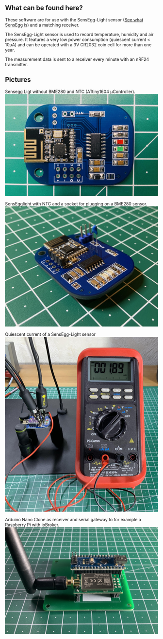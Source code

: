 ## What can be found here?

These software are for use with the SensEgg-Light sensor ([See what SensEgg is](https://www.arduinoforum.de/arduino-Thread-SensEgg-light-FunkSensor-ATtiny814-nRF24-BME280-NTC)) and a matching receiver. 

The SensEgg-Light sensor is used to record temperature, humidity and air pressure. It features a very low power consumption (quiescent current < 10µA) and can be operated with a 3V CR2032 coin cell for more than one year.

The measurement data is sent to a receiver every minute with an nRF24 transmitter.

## Pictures

Sensegg Ligt without BME280 and NTC (ATtiny1604 µController).  
![SensEgg Light view 1](https://github.com/DoImant/Stuff/blob/main/SensEgg-Light/se-light.jpg?raw=true)

SensEgglight with NTC and a socket for plugging on a BME280 sensor.   
![SensEgg Light view 2](https://github.com/DoImant/Stuff/blob/main/SensEgg-Light/se-light1.jpg?raw=true)

Quiescent current of a SensEgg-Light sensor
![SensEgg quiescent current](https://github.com/DoImant/Stuff/blob/main/SensEgg-Light/se-quiescent-current.jpg?raw=true)

Arduino Nano Clone as receiver and serial gateway to for example a Raspberry Pi with ioBroker.  
![Receiver (serial gateway)](https://github.com/DoImant/Stuff/blob/main/SensEgg-Light/se-light-receiver.jpg?raw=true)